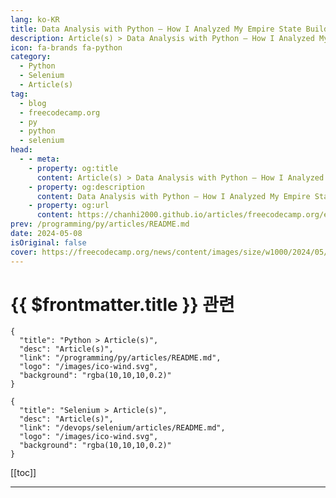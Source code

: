 ```yaml
---
lang: ko-KR
title: Data Analysis with Python – How I Analyzed My Empire State Building Run-Up Performance
description: Article(s) > Data Analysis with Python – How I Analyzed My Empire State Building Run-Up Performance
icon: fa-brands fa-python
category: 
  - Python
  - Selenium
  - Article(s)
tag: 
  - blog
  - freecodecamp.org
  - py
  - python
  - selenium
head:
  - - meta:
    - property: og:title
      content: Article(s) > Data Analysis with Python – How I Analyzed My Empire State Building Run-Up Performance
    - property: og:description
      content: Data Analysis with Python – How I Analyzed My Empire State Building Run-Up Performance
    - property: og:url
      content: https://chanhi2000.github.io/articles/freecodecamp.org/empire-state-building-run-up-analysis-with-python.html
prev: /programming/py/articles/README.md
date: 2024-05-08
isOriginal: false
cover: https://freecodecamp.org/news/content/images/size/w1000/2024/05/empire_state_runup-1.png
---
```


# {{ $frontmatter.title }} 관련

```component VPCard
{
  "title": "Python > Article(s)",
  "desc": "Article(s)",
  "link": "/programming/py/articles/README.md",
  "logo": "/images/ico-wind.svg",
  "background": "rgba(10,10,10,0.2)"
}
```

```component VPCard
{
  "title": "Selenium > Article(s)",
  "desc": "Article(s)",
  "link": "/devops/selenium/articles/README.md",
  "logo": "/images/ico-wind.svg",
  "background": "rgba(10,10,10,0.2)"
}
```

[[toc]]

---

<SiteInfo
  name="Data Analysis with Python – How I Analyzed My Empire State Building Run-Up Performance"
  desc="A tower running race is a race that you run up the stairs of a building. These happen around the world. I got the chance to participate in the Empire State Run Up in NYC, 2023 edition. > The Empire State Building Run-Up (ESBRU)—the world’s first and most"
  url="https://freecodecamp.org/news/empire-state-building-run-up-analysis-with-python/"
  logo="https://cdn.freecodecamp.org/universal/favicons/favicon.ico"
  preview="https://freecodecamp.org/news/content/images/size/w1000/2024/05/empire_state_runup-1.png"/>

<!-- TODO: 작성 -->

